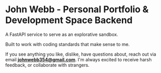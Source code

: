 # John Webb - Personal Portfolio & Development Space Backend

A FastAPI service to serve as an explorative sandbox.

Built to work with coding standards that make sense to me.

If you see anything you like, dislike, have questions about, reach out via email **johnwebb354@gmail.com**.
I'm always excited to receive harsh feedback, or collaborate with strangers.
